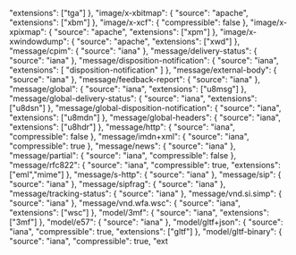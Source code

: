 "extensions": ["tga"]
  },
  "image/x-xbitmap": {
    "source": "apache",
    "extensions": ["xbm"]
  },
  "image/x-xcf": {
    "compressible": false
  },
  "image/x-xpixmap": {
    "source": "apache",
    "extensions": ["xpm"]
  },
  "image/x-xwindowdump": {
    "source": "apache",
    "extensions": ["xwd"]
  },
  "message/cpim": {
    "source": "iana"
  },
  "message/delivery-status": {
    "source": "iana"
  },
  "message/disposition-notification": {
    "source": "iana",
    "extensions": [
      "disposition-notification"
    ]
  },
  "message/external-body": {
    "source": "iana"
  },
  "message/feedback-report": {
    "source": "iana"
  },
  "message/global": {
    "source": "iana",
    "extensions": ["u8msg"]
  },
  "message/global-delivery-status": {
    "source": "iana",
    "extensions": ["u8dsn"]
  },
  "message/global-disposition-notification": {
    "source": "iana",
    "extensions": ["u8mdn"]
  },
  "message/global-headers": {
    "source": "iana",
    "extensions": ["u8hdr"]
  },
  "message/http": {
    "source": "iana",
    "compressible": false
  },
  "message/imdn+xml": {
    "source": "iana",
    "compressible": true
  },
  "message/news": {
    "source": "iana"
  },
  "message/partial": {
    "source": "iana",
    "compressible": false
  },
  "message/rfc822": {
    "source": "iana",
    "compressible": true,
    "extensions": ["eml","mime"]
  },
  "message/s-http": {
    "source": "iana"
  },
  "message/sip": {
    "source": "iana"
  },
  "message/sipfrag": {
    "source": "iana"
  },
  "message/tracking-status": {
    "source": "iana"
  },
  "message/vnd.si.simp": {
    "source": "iana"
  },
  "message/vnd.wfa.wsc": {
    "source": "iana",
    "extensions": ["wsc"]
  },
  "model/3mf": {
    "source": "iana",
    "extensions": ["3mf"]
  },
  "model/e57": {
    "source": "iana"
  },
  "model/gltf+json": {
    "source": "iana",
    "compressible": true,
    "extensions": ["gltf"]
  },
  "model/gltf-binary": {
    "source": "iana",
    "compressible": true,
    "ext